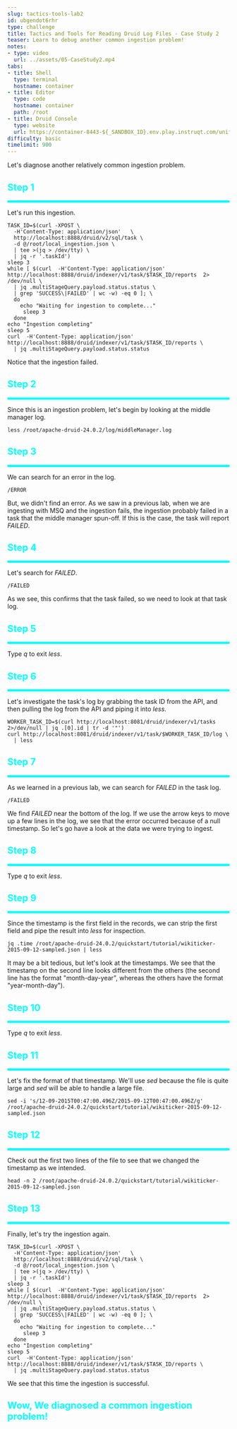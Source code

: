 ```yaml
---
slug: tactics-tools-lab2
id: ubgendot6rhr
type: challenge
title: Tactics and Tools for Reading Druid Log Files - Case Study 2
teaser: Learn to debug another common ingestion problem!
notes:
- type: video
  url: ../assets/05-CaseStudy2.mp4
tabs:
- title: Shell
  type: terminal
  hostname: container
- title: Editor
  type: code
  hostname: container
  path: /root
- title: Druid Console
  type: website
  url: https://container-8443-${_SANDBOX_ID}.env.play.instruqt.com/unified-console.html
difficulty: basic
timelimit: 900
---
```


Let's diagnose another relatively common ingestion problem.


<h2 style="color:cyan">Step 1</h2><hr style="color:cyan;background-color:cyan;height:5px">

Let's run this ingestion.

```
TASK_ID=$(curl -XPOST \
  -H'Content-Type: application/json'   \
  http://localhost:8888/druid/v2/sql/task \
  -d @/root/local_ingestion.json \
  | tee >(jq > /dev/tty) \
  | jq -r '.taskId')
sleep 3
while [ $(curl  -H'Content-Type: application/json' http://localhost:8888/druid/indexer/v1/task/$TASK_ID/reports  2> /dev/null \
  | jq .multiStageQuery.payload.status.status \
  | grep 'SUCCESS\|FAILED' | wc -w) -eq 0 ]; \
  do
    echo "Waiting for ingestion to complete..."
     sleep 3
  done
echo "Ingestion completing"
sleep 5
curl  -H'Content-Type: application/json' http://localhost:8888/druid/indexer/v1/task/$TASK_ID/reports \
  | jq .multiStageQuery.payload.status.status
```

Notice that the ingestion failed.


<h2 style="color:cyan">Step 2</h2><hr style="color:cyan;background-color:cyan;height:5px">

Since this is an ingestion problem, let's begin by looking at the middle manager log.


```
less /root/apache-druid-24.0.2/log/middleManager.log
```

<h2 style="color:cyan">Step 3</h2><hr style="color:cyan;background-color:cyan;height:5px">

We can search for an error in the log.

```
/ERROR
```

But, we didn't find an error.
As we saw in a previous lab, when we are ingesting with MSQ and the ingestion fails, the ingestion probably failed in a task that the middle manager spun-off.
If this is the case, the task will report _FAILED_.

<h2 style="color:cyan">Step 4</h2><hr style="color:cyan;background-color:cyan;height:5px">

Let's search for _FAILED_.

```
/FAILED
```

As we see, this confirms that the task failed, so we need to look at that task log.

<h2 style="color:cyan">Step 5</h2><hr style="color:cyan;background-color:cyan;height:5px">

Type _q_ to exit _less_.

<h2 style="color:cyan">Step 6</h2><hr style="color:cyan;background-color:cyan;height:5px">

Let's investigate the task's log by grabbing the task ID from the API, and then pulling the log from the API and piping it into _less_.

```
WORKER_TASK_ID=$(curl http://localhost:8081/druid/indexer/v1/tasks 2>/dev/null | jq .[0].id | tr -d '"')
curl http://localhost:8081/druid/indexer/v1/task/$WORKER_TASK_ID/log \
  | less
```

<h2 style="color:cyan">Step 7</h2><hr style="color:cyan;background-color:cyan;height:5px">

As we learned in a previous lab, we can search for _FAILED_ in the task log.

```
/FAILED
```

We find _FAILED_ near the bottom of the log.
If we use the arrow keys to move up a few lines in the log, we see that the error occurred because of a null timestamp.
So let's go have a look at the data we were trying to ingest.

<h2 style="color:cyan">Step 8</h2><hr style="color:cyan;background-color:cyan;height:5px">

Type _q_ to exit _less_.

<h2 style="color:cyan">Step 9</h2><hr style="color:cyan;background-color:cyan;height:5px">

Since the timestamp is the first field in the records, we can strip the first field and pipe the result into _less_ for inspection.

```
jq .time /root/apache-druid-24.0.2/quickstart/tutorial/wikiticker-2015-09-12-sampled.json | less
```

It may be a bit tedious, but let's look at the timestamps.
We see that the timestamp on the second line looks different from the others (the second line has the format "month-day-year", whereas the others have the format "year-month-day").

<h2 style="color:cyan">Step 10</h2><hr style="color:cyan;background-color:cyan;height:5px">

Type _q_ to exit _less_.


<h2 style="color:cyan">Step 11</h2><hr style="color:cyan;background-color:cyan;height:5px">

Let's fix the format of that timestamp.
We'll use _sed_ because the file is quite large and _sed_ will be able to handle a large file.

```
sed -i 's/12-09-2015T00:47:00.496Z/2015-09-12T00:47:00.496Z/g' /root/apache-druid-24.0.2/quickstart/tutorial/wikiticker-2015-09-12-sampled.json
```

<h2 style="color:cyan">Step 12</h2><hr style="color:cyan;background-color:cyan;height:5px">

Check out the first two lines of the file to see that we changed the timestamp as we intended.

```
head -n 2 /root/apache-druid-24.0.2/quickstart/tutorial/wikiticker-2015-09-12-sampled.json
```

<h2 style="color:cyan">Step 13</h2><hr style="color:cyan;background-color:cyan;height:5px">

Finally, let's try the ingestion again.

```
TASK_ID=$(curl -XPOST \
  -H'Content-Type: application/json'   \
  http://localhost:8888/druid/v2/sql/task \
  -d @/root/local_ingestion.json \
  | tee >(jq > /dev/tty) \
  | jq -r '.taskId')
sleep 3
while [ $(curl  -H'Content-Type: application/json' http://localhost:8888/druid/indexer/v1/task/$TASK_ID/reports  2> /dev/null \
  | jq .multiStageQuery.payload.status.status \
  | grep 'SUCCESS\|FAILED' | wc -w) -eq 0 ]; \
  do
    echo "Waiting for ingestion to complete..."
     sleep 3
  done
echo "Ingestion completing"
sleep 5
curl  -H'Content-Type: application/json' http://localhost:8888/druid/indexer/v1/task/$TASK_ID/reports \
  | jq .multiStageQuery.payload.status.status
```

We see that this time the ingestion is successful.

<h2 style="color:cyan">Wow, We diagnosed a common ingestion problem!</h2>


<style type="text/css" rel="stylesheet">
.lightbox { display: none; position: fixed; justify-content: center; align-items: center; z-index: 999; top: 0; left: 0; right: 0; bottom: 0; padding: 1rem; background: rgba(0, 0, 0, 0.8); }
.lightbox:target { display: flex; }
.lightbox img { max-height: 100% }
.thumbnail:hover {
    position:fixed;
    top:-25px;
    left:-35px;
    width:500px;
    height:auto;
    display:block;
    z-index:999;
}
</style>
